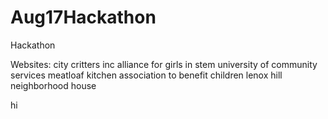 Aug17Hackathon
==============

Hackathon

Websites:
city critters inc
alliance for girls in stem
university of community services meatloaf kitchen
association to benefit children
lenox hill neighborhood house

hi 